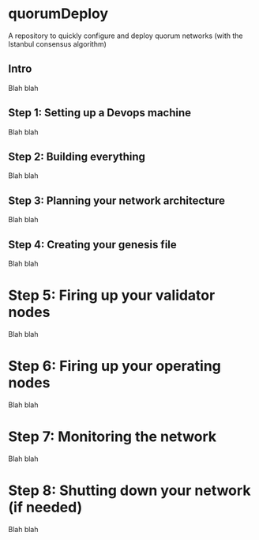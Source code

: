 # quorumDeploy

A repository to quickly configure and deploy quorum networks (with the Istanbul consensus algorithm)

## Intro

Blah blah

## Step 1: Setting up a Devops machine

Blah blah

## Step 2: Building everything

Blah blah

## Step 3: Planning your network architecture

Blah blah

## Step 4: Creating your genesis file

Blah blah

# Step 5: Firing up your validator nodes

Blah blah

# Step 6: Firing up your operating nodes

Blah blah

# Step 7: Monitoring the network

Blah blah

# Step 8: Shutting down your network (if needed)

Blah blah

